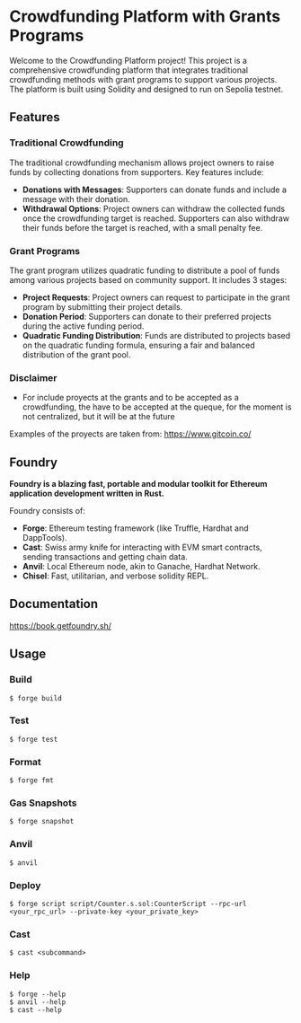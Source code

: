 # Crowdfunding Platform with Grants Programs

Welcome to the Crowdfunding Platform project! This project is a comprehensive crowdfunding platform that integrates traditional crowdfunding methods with grant programs to support various projects. The platform is built using Solidity and designed to run on Sepolia testnet.

## Features

### Traditional Crowdfunding

The traditional crowdfunding mechanism allows project owners to raise funds by collecting donations from supporters. Key features include:
- **Donations with Messages**: Supporters can donate funds and include a message with their donation.
- **Withdrawal Options**: Project owners can withdraw the collected funds once the crowdfunding target is reached. Supporters can also withdraw their funds before the target is reached, with a small penalty fee.

### Grant Programs

The grant program utilizes quadratic funding to distribute a pool of funds among various projects based on community support. It includes 3 stages:
- **Project Requests**: Project owners can request to participate in the grant program by submitting their project details.
- **Donation Period**: Supporters can donate to their preferred projects during the active funding period.
- **Quadratic Funding Distribution**: Funds are distributed to projects based on the quadratic funding formula, ensuring a fair and balanced distribution of the grant pool.

### Disclaimer
- For include proyects at the grants and to be accepted as a crowdfunding, the have to be accepted at the queque, for the moment is not centralized, but it will be at the future

Examples of the proyects are taken from: https://www.gitcoin.co/

## Foundry

**Foundry is a blazing fast, portable and modular toolkit for Ethereum application development written in Rust.**

Foundry consists of:

-   **Forge**: Ethereum testing framework (like Truffle, Hardhat and DappTools).
-   **Cast**: Swiss army knife for interacting with EVM smart contracts, sending transactions and getting chain data.
-   **Anvil**: Local Ethereum node, akin to Ganache, Hardhat Network.
-   **Chisel**: Fast, utilitarian, and verbose solidity REPL.

## Documentation

https://book.getfoundry.sh/

## Usage

### Build

```shell
$ forge build
```

### Test

```shell
$ forge test
```

### Format

```shell
$ forge fmt
```

### Gas Snapshots

```shell
$ forge snapshot
```

### Anvil

```shell
$ anvil
```

### Deploy

```shell
$ forge script script/Counter.s.sol:CounterScript --rpc-url <your_rpc_url> --private-key <your_private_key>
```

### Cast

```shell
$ cast <subcommand>
```

### Help

```shell
$ forge --help
$ anvil --help
$ cast --help
```
